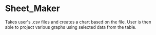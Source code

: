 # Sheet_Maker
Takes user's .csv files and creates a chart based on the file. User is then able to project various graphs using selected data from the table.
